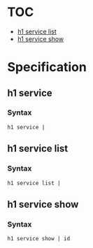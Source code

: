 # TOC

* [h1 service list](#h1-service-list)
* [h1 service show](#h1-service-show)


# Specification

## h1 service

### Syntax

```h1 service | ```

## h1 service list

### Syntax

```h1 service list | ```

## h1 service show

### Syntax

```h1 service show | id```

